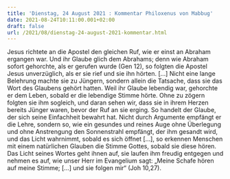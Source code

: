 ```yaml
---
title: 'Dienstag, 24 August 2021 : Kommentar Philoxenus von Mabbug'
date: 2021-08-24T10:11:00.001+02:00
draft: false
url: /2021/08/dienstag-24-august-2021-kommentar.html
---
```


Jesus richtete an die Apostel den gleichen Ruf, wie er einst an Abraham ergangen war. Und ihr Glaube glich dem Abrahams; denn wie Abraham sofort gehorchte, als er gerufen wurde (Gen 12), so folgten die Apostel Jesus unverzüglich, als er sie rief und sie ihn hörten. \[…\] Nicht eine lange Belehrung machte sie zu Jüngern, sondern allein die Tatsache, dass sie das Wort des Glaubens gehört hatten. Weil ihr Glaube lebendig war, gehorchte er dem Leben, sobald er die lebendige Stimme hörte. Ohne zu zögern folgten sie ihm sogleich, und daran sehen wir, dass sie in ihrem Herzen bereits Jünger waren, bevor der Ruf an sie erging. So handelt der Glaube, der sich seine Einfachheit bewahrt hat. Nicht durch Argumente empfängt er die Lehre, sondern so, wie ein gesundes und reines Auge ohne Überlegung und ohne Anstrengung den Sonnenstrahl empfängt, der ihm gesandt wird, und das Licht wahrnimmt, sobald es sich öffnet \[…\], so erkennen Menschen mit einem natürlichen Glauben die Stimme Gottes, sobald sie diese hören. Das Licht seines Wortes geht ihnen auf, sie laufen ihm freudig entgegen und nehmen es auf, wie unser Herr im Evangelium sagt: „Meine Schafe hören auf meine Stimme; \[…\] und sie folgen mir“ (Joh 10,27).